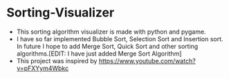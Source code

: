# Sorting-Visualizer
* This sorting algorithm visualizer is made with python and pygame.
* I have so far implemented Bubble Sort, Selection Sort and Insertion sort. In future I hope to add Merge Sort, Quick Sort and other sorting algorithms.[EDIT: I have just added Merge Sort Algorithm]
* This project was inspired by https://www.youtube.com/watch?v=pFXYym4Wbkc

